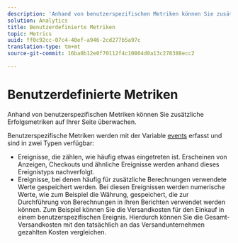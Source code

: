 ```yaml
---
description: 'Anhand von benutzerspezifischen Metriken können Sie zusätzliche Erfolgsmetriken auf Ihrer Seite überwachen. '
solution: Analytics
title: Benutzerdefinierte Metriken
topic: Metrics
uuid: ff0c92cc-07c4-40ef-a946-2cd277b5a97c
translation-type: tm+mt
source-git-commit: 16ba0b12e0f70112f4c10804d0a13c278388ecc2

---
```



# Benutzerdefinierte Metriken

Anhand von benutzerspezifischen Metriken können Sie zusätzliche Erfolgsmetriken auf Ihrer Seite überwachen.

Benutzerspezifische Metriken werden mit der Variable [events](https://marketing.adobe.com/resources/help/en_US/sc/implement/events#.html) erfasst und sind in zwei Typen verfügbar:

* Ereignisse, die zählen, wie häufig etwas eingetreten ist. Erscheinen von Anzeigen, Checkouts und ähnliche Ereignisse werden anhand dieses Ereignistyps nachverfolgt.
* Ereignisse, bei denen häufig für zusätzliche Berechnungen verwendete Werte gespeichert werden. Bei diesen Ereignissen werden numerische Werte, wie zum Beispiel die Währung, gespeichert, die zur Durchführung von Berechnungen in Ihren Berichten verwendet werden können. Zum Beispiel können Sie die Versandkosten für den Einkauf in einem benutzerspezifischen Ereignis. Hierdurch können Sie die Gesamt-Versandkosten mit den tatsächlich an das Versandunternehmen gezahlten Kosten vergleichen.

